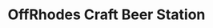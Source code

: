 ---
title: "OffRhodes Craft Beer Station"
url: /new-braunfels/offrhodes-craft-beer-station/
shop: alcohol
---